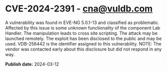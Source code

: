 # CVE-2024-2391 - cna@vuldb.com

A vulnerability was found in EVE-NG 5.0.1-13 and classified as problematic. Affected by this issue is some unknown functionality of the component Lab Handler. The manipulation leads to cross site scripting. The attack may be launched remotely. The exploit has been disclosed to the public and may be used. VDB-256442 is the identifier assigned to this vulnerability. NOTE: The vendor was contacted early about this disclosure but did not respond in any way.

**Publish date:** 2024-03-12
